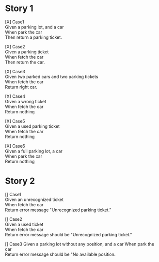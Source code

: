 # Story 1
[X] Case1  
Given a parking lot, and a car  
When park the car  
Then return a parking ticket. 

[X] Case2  
Given a parking ticket  
When fetch the car  
Then return the car.

[X] Case3  
Given two parked cars and two parking tickets  
When fetch the car  
Return right car.  

[X] Case4  
Given a wrong ticket  
When fetch the car  
Return nothing

[X] Case5  
Given a used parking ticket  
When fetch the car  
Return nothing

[X] Case6  
Given a full parking lot, a car    
When park the car  
Return nothing


# Story 2
[] Case1  
Given an unrecognized ticket  
When fetch the car      
Return error message "Unrecognized parking ticket."    

[] Case2  
Given a used ticket  
When fetch the car      
Return error message should be "Unrecognized parking ticket."

[] Case3 
Given a parking lot without any position, and a car
When park the car      
Return error message should be "No available position.

